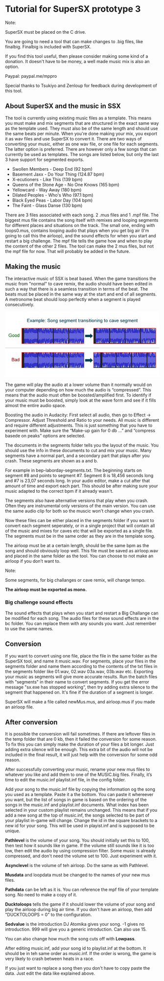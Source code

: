 # Tutorial for SuperSX prototype 3

Note: 

SuperSX must be placed on the C drive. 

You are going to need a tool that can make changes to .big files, like finalbig. Finalbig is included with SuperSX.

If you find this tool useful, then please consider making some kind of a donation. It doesn't have to be money, a well made music mix is also an option.

Paypal: paypal.me/mppro

Special thanks to Tsukiyo and Zenloup for feedback during development of this tool.

## About SuperSX and the music in SSX
The tool is currently using existing music files as a template. This means you must make and mix segments that are structured in the exact same way as the template used. They must also be of the same length and should use the same beats per minute. When you're done making your mix, you export it as wav files and use SuperSX to convert it. There are two ways of converting your music, either as one wav file, or one file for each segments. The latter option is preferred. There are however only a few songs that can currently be used as templates. The songs are listed below, but only the last 3 have support for segmented exports.

* Swollen Members - Deep End (92 bpm)
* Basement Jaxx - Do Your Thing (124.87 bpm)
* X-ecutioners - Like This (139 bpm)
* Queens of the Stone Age - No One Knows (165 bpm)
* Yellowcard - Way Away (180 bpm)
* Dilated Peoples - Who's Who (97.1 bpm)
* Black Eyed Peas - Labor Day (104 bpm)
* The Faint - Glass Danse (130 bpm)

There are 3 files associated with each song. 2 .mus files and 1 .mpf file. The biggest mus file contains the song itself with remixes and looping segments for different places and situations on the track. The small one, ending with loops0.mus, contains looping audio that plays when you get big air (I'm going to call this the airloop), and the sound effects for when you start and restart a big challenge. The mpf file tells the game how and when to play the content of the other 2 files. The tool can make the 2 mus files, but not the mpf file for now. That will probably be added in the future.

## Making the music
The interactive music of SSX is beat based. When the game transitions the music from "normal" to cave remix, the audio should have been edited in such a way that there is a seamless transition in terms of the beat. The beats must be placed in the same way at the start and end of all segments. A metronome beat should loop perfectly when a segment is played consecutively. 

![](/tut-met-bars.png)

The game will play the audio at a lower volume than it normally would on your computer depending on how much the audio is “compressed”. This means that the audio must often be boosted/amplified first. To identify if your music must be boosted, simply look at the wave form and see if it fills almost the entire audio space. 

Boosting the audio in Audacity:
First select all audio, then go to Effect -> Compressor. Adjust Threshold and Ratio to your needs. All music is different and require different adjustments. This is just something that you have to experiment with. Make sure the “Make-up gain for 0 db …” and “compress basede on peaks” options are selected.


The documents in the segments folder tells you the layout of the music. You should use the info in these documents to cut and mix your music. Many segments have a normal part, and a secondary part that plays after you crash. These segments are shown as a and b. 

For example in bep-laborday-segments.txt. The beginning starts on segment #8 and points to segment #7. Segment 8 is 18,456 seconds long and #7 is 23,07 seconds long. In your audio editor, make a cut after that amount of time and export each part. This should be after making sure your music adapted to the correct bpm if it already wasn't. 

The segments also have alternative versions that play when you crash. Often they are instrumental only versions of the main version. You can use the same audio clip for both so the muscic won't change when you crash.

Now these files can be either placed in the segments folder if you want to convert each segment seperately, or in a single project that will contain all of the music and mixes for caves etc that will be exported as a single file. The segments must be in the same order as they are in the template song.

The airloop must be at a certain length, should be the same bpm as the song and should obviously loop well. This file must be saved as airloop.wav and placed in the same folder as the tool. You can choose to not make an airloop if you don’t want to.

Note: 

Some segments, for big challanges or cave remix, will change tempo.

**The airloop must be exported as mono.**

### Big challenge sound effects
The sound effects that plays when you start and restart a Big Challange can be modified for each song. The audio files for these sound effects are in the bc folder. You can replace them with any sounds you want. Just remember to use the same names.

## Conversion
If you want to convert using one file, place the file in the same folder as the SuperSX tool, and name it music.wav. For segments, place your files in the segments folder and name them according to the contents of the txt files in the segments folder like 01.wav, 02.wav 03a.wav, 03b.wav etc. Exporting your music as segments will give more accurate results. Run the batch files with "segments" in their name to convert segments. If you get the error message "sx.exe has stopped working", then try adding extra silence to the segment that happened on. It's fine if the duration of a segment is longer.

SuperSX will make a file called newMus.mus, and airloop.mus if you made an airloop file.

## After conversion
It is possible the conversion will fail sometimes. If there are leftover files in the temp folder that are 0 kb, then it failed the conversion for some reason. To fix this you can simply make the duration of your files a bit longer. Just adding extra silence will be enough. This extra bit of the audio will not be included in the final result, it will just help with the conversion for some odd reason.

After successfully converting your music, rename your new mus files to whatever you like and add them to one of the MUSIC.big files. Finally, it’s time to edit the music.inf playlist.inf file, in the config folder.

Add your song to the music.inf file by copying the information og the song you used as a template. Paste it a the bottom. You can paste it whereever you want, but the list of songs in game is based on the ordering of the songs in the music.inf and playlist.inf documents. What index has been selected in your custom playlist remains unchanged. This means that if you add a new song at the top of music.inf, the songs selected to be part of your playlist in-game will change. 
Change the id in the square brackets to a new id for your song. This will be used in playist.inf and is supposed to be unique. 

**Pathlevel** is the volume of your song. You should initially set this to 100, then test how it sounds like in game. If the volume still sounds like it is too low, then edit the audio by using compression filter. Some music is already compressed, and don't need the volume set to 100. Just experiment with it.

**Asynclevel** is the volume of teh airloop. Do the same as with Pathlevel.

**Musdata** and loopdata must be changed to the names of your new mus files. 

**Pathdata** can be left as it is. You can reference the mpf file of your template song. No need to make a copy of it.

**Ducktoloops** tells the game if it should lower the volume of your song and play the airloop during big air time. If you don't have an airloop, then add "DUCKTOLOOPS = 0" to the configuration. 

**Sedvalue** is the introduction DJ Atomika gives your song. -1 gives no introduction. 999 will give you a generic introduction. Can also use 15.

You can also change how much the song cuts off with **Lowpass**.

After editing music.inf, add your song id to playlist.inf at the bottom. It should be in teh same order as music.inf. If the order is wrong, the game is very likely to crash between heats in a race. 

If you just want to replace a song then you don't have to copy paste the data. Just edit the data like explained above.
